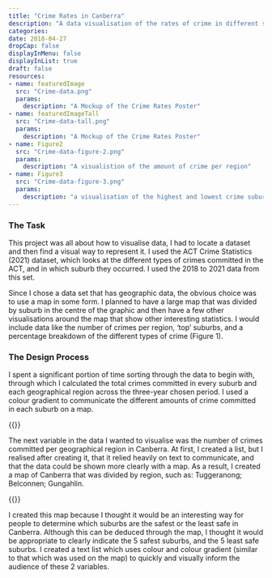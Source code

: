 ```yaml
---
title: "Crime Rates in Canberra"
description: "A data visualisation of the rates of crime in different suburbs."
categories: 
date: 2018-04-27
dropCap: false
displayInMenu: false
displayInList: true
draft: false
resources:
- name: featuredImage
  src: "Crime-data.png"
  params:
    description: "A Mockup of the Crime Rates Poster"
- name: featuredImageTall
  src: "Crime-data-tall.png"
  params:
    description: "A Mockup of the Crime Rates Poster"
- name: Figure2
  src: "Crime-data-figure-2.png"
  params:
    description: "A visualistion of the amount of crime per region"
- name: Figure3
  src: "Crime-data-figure-3.png"
  params:
    description: "a visualisation of the highest and lowest crime suburbs"
---
```



### The Task

This project was all about how to visualise data, I had to locate a dataset and then find a visual way to represent it. I used the ACT Crime Statistics (2021) dataset, which looks at the different types of crimes committed in the ACT, and in which suburb they occurred. I used the 2018 to 2021 data from this set. 

Since I chose a data set that has geographic data, the obvious choice was to use a map in some form. I planned to have a large map that was divided by suburb in the centre of the graphic and then have a few other visualisations around the map that show other interesting statistics. I would include data like the number of crimes per region, ‘top’ suburbs, and a percentage breakdown of the different types of crime (Figure 1). 


### The Design Process

I spent a significant portion of time sorting through the data to begin with, through which I calculated the total crimes committed in every suburb and each geographical region across the three-year chosen period. I used a colour gradient to communicate the different amounts of crime committed in each suburb on a map. 

{{<smallimg src="Figure2" alt="A visualistion of the amount of crime per region" smartfloat="left" width="250px">}}

The next variable in the data I wanted to visualise was the number of crimes committed per geographical region in Canberra. At first, I created a list, but I realised after creating it, that it relied heavily on text to communicate, and that the data could be shown more clearly with a map. As a result, I created a map of Canberra that was divided by region, such as: Tuggeranong; Belconnen; Gungahlin.

{{<smallimg src="Figure3" alt="A visualistion of the amount highest and lowest crime suburbs" smartfloat="right" width="250px">}}

I created this map because I thought it would be an interesting way for people to determine which suburbs are the safest or the least safe in Canberra. Although this can be deduced through the map, I thought it would be appropriate to clearly indicate the 5 safest suburbs, and the 5 least safe suburbs. I created a text list which uses colour and colour gradient (similar to that which was used on the map) to quickly and visually inform the audience of these 2 variables.





